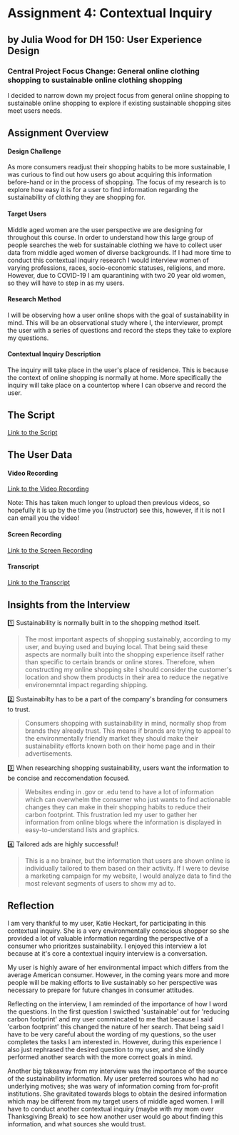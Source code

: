 # Assignment 4: Contextual Inquiry

## by Julia Wood for DH 150: User Experience Design

### Central Project Focus Change: General online clothing shopping to sustainable online clothing shopping

I decided to narrow down my project focus from general online shopping to sustainable online shopping to explore if existing sustainable shopping sites meet users  needs. 


## Assignment Overview

#### Design Challenge
As more consumers readjust their shopping habits to be more sustainable, I was curious to find out how users go about acquiring this information before-hand or in the process of shopping. The focus of my research is to explore how easy it is for a user to find information regarding the sustainability of clothing they are shopping for. 

#### Target Users
Middle aged women are the user perspective we are designing for throughout this course. In order to understand how this large group of people searches the web for sustainable clothing we have to collect user data from middle aged women of diverse backgrounds. If I had more time to conduct this contextual inquiry research I would interview women of varying professions, races, socio-economic statuses, religions, and more. However, due to COVID-19 I am quarantining with two 20 year old women, so they will have to step in as my users.  

#### Research Method
I will be observing how a user online shops with the goal of sustainability in mind. This will be an observational study where I, the interviewer, prompt the user with a series of questions and record the steps they take to explore my questions. 

#### Contextual Inquiry Description
The inquiry will take place in the user's place of residence. This is because the context of online shopping is normally at home. More specifically the inquiry will take place on a countertop where I can observe and record the user. 

## The Script
[Link to the Script](https://docs.google.com/document/d/1yetM-Jquu_ZREvwAwuUDdie76JQ46ypRMx6TMZkbThQ/edit?usp=sharing)

## The User Data

#### Video Recording
[Link to the Video Recording](https://youtu.be/hQUqdbd_buw) 

Note: This has taken much longer to upload then previous videos, so hopefully it is up by the time you (Instructor) see this, however, if it is not I can email you the video!

#### Screen Recording
[Link to the Screen Recording](https://youtu.be/fC9H81naU4c) 

#### Transcript
[Link to the Transcript](https://docs.google.com/document/d/14sdSKkhdb8xaqzKtFq6BgMJ12GUsTyFARWrhm2INS4o/edit?usp=sharing)


## Insights from the Interview
:one: Sustainability is normally built in to the shopping method itself. 
> The most important aspects of shopping sustainably, according to my user, and buying used and buying local. That being said these aspects are normally built into the shopping experience itself rather than specific to certain brands or online stores. Therefore, when constructing my online shopping site I should consider the customer's location and show them products in their area to reduce the negative environemntal impact regarding shipping. 
  
:two: Sustainabilty has to be a part of the company's branding for consumers to trust. 
> Consumers shopping with sustainability in mind, normally shop from brands they already trust. This means if brands are trying to appeal to the environmentally friendly market they should make their sustainability efforts known both on their home page and in their advertisements. 

:three: When researching shopping sustainability, users want the information to be concise and reccomendation focused.
> Websites ending in .gov or .edu tend to have a lot of information which can overwhelm the consumer who just wants to find actionable changes they can make in their shopping habits to reduce their carbon footprint. This frustration led my user to gather her information from online blogs where the information is displayed in easy-to-understand lists and graphics.  

:four: Tailored ads are highly successful!  
> This is a no brainer, but the information that users are shown online is individually tailored to them based on their activity. If I were to devise a marketing campaign for my website, I would analyze data to find the most relevant segments of users to show my ad to. 

## Reflection

I am very thankful to my user, Katie Heckart, for participating in this contextual inquiry. She is a very environmentally conscious shopper so she provided a lot of valuable information regarding the perspective of a consumer who prioritzes sustainability. I enjoyed this interview a lot because at it's core a contextual inquiry interview is a conversation. 

My user is highly aware of her environmental impact which differs from the average American consumer. However, in the coming years more and more people will be making efforts to live sustainably so her perspective was necessary to prepare for future changes in consumer attitudes.

Reflecting on the interview, I am reminded of the importance of how I word the questions. In the first question I swicthed 'sustainable' out for 'reducing carbon footprint' and my user commincated to me that because I said 'carbon footprint' this changed the nature of her search. That being said I have to be very careful about the wording of my questions, so the user completes the tasks I am interested in. However, during this experience I also just rephrased the desired question to my user, and she kindly performed another search with the more correct goals in mind. 

Another big takeaway from my interview was the importance of the source of the sustainability information. My user preferred sources who had no underlying motives; she was wary of information coming from for-profit institutions. She gravitated towards blogs to obtain the desired information which may be different from my target users of middle aged women. I will have to conduct another contextual inquiry (maybe with my mom over Thanksgiving Break) to see how another user would go about finding this information, and what sources she would trust. 



